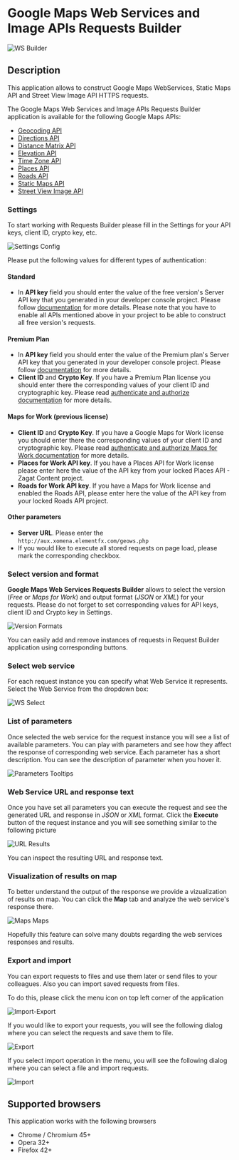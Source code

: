 Google Maps Web Services and Image APIs Requests Builder
==========================================

![WS Builder](/image/docs/geo-ws.png?raw=true "Maps WS Builder")

## Description
This application allows to construct Google Maps WebServices, Static Maps API and Street View Image API HTTPS requests.

The Google Maps Web Services and Image APIs Requests Builder application is available for the following Google Maps 
APIs:

 - [Geocoding API]
 - [Directions API]
 - [Distance Matrix API]
 - [Elevation API]
 - [Time Zone API]
 - [Places API]
 - [Roads API]
 - [Static Maps API]
 - [Street View Image API]

### Settings

To start working with Requests Builder please fill in the Settings for your API keys, client ID, crypto key, etc. 

![Settings Config](/image/docs/geo-ws-settings.png?raw=true "Maps WS Builder Settings")

Please put the following values for different types of authentication:

#### Standard 
 - In **API key** field you should enter the value of the free version's Server API key that you generated in your developer console project. Please follow [documentation](https://developers.google.com/maps/documentation/geocoding/get-api-key) for more details. Please note that you have to enable all APIs mentioned above in your project to be able to construct all free version's requests.
 
 #### Premium Plan
 - In **API key** field you should enter the value of the Premium plan's Server API key that you generated in your developer console project. Please follow [documentation](https://developers.google.com/maps/premium/overview#api-key) for more details.
 - **Client ID** and **Crypto Key**. If you have a Premium Plan license you should enter there the corresponding values of your client ID and cryptographic key. Please read [authenticate and authorize documentation](https://developers.google.com/maps/documentation/geocoding/get-api-key#client-id) for more details.
 
 #### Maps for Work (previous license)
 - **Client ID** and **Crypto Key**. If you have a Google Maps for Work license you should enter there the corresponding values of your client ID and cryptographic key. Please read [authenticate and authorize Maps for Work documentation](https://developers.google.com/maps/premium/previous-licenses/webservices/auth) for more details.
 - **Places for Work API key**. If you have a Places API for Work license please enter here the value of the API key from your locked Places API - Zagat Content project.
 - **Roads for Work API key**. If you have a Maps for Work license and enabled the Roads API, please enter here the value of the API key from your locked Roads API project.
 
 #### Other parameters
 - **Server URL**. Please enter the `http://aux.xomena.elementfx.com/geows.php`
 - If you would like to execute all stored requests on page load, please mark the corresponding checkbox.
 
 ### Select version and format
 
 **Google Maps Web Services Requests Builder** allows to select the version (_Free_ or _Maps for Work_) and output format (_JSON_ or _XML_) for your requests. Please do not forget to set corresponding values for API keys, client ID and Crypto key in Settings.
 
 ![Version Formats](/image/docs/geo-ws-version-format.png?raw=true "Maps WS Builder Version and Format")
 
 You can easily add and remove instances of requests in Request Builder application using corresponding buttons.
 
 ### Select web service
 
 For each request instance you can specify what Web Service it represents. Select the Web Service from the dropdown box:
 
 ![WS Select](/image/docs/geo-ws-services.png?raw=true "Maps WS Builder Select Web Service")
 
 ### List of parameters 
 
 Once selected the web service for the request instance you will see a list of available parameters. You can play with parameters and see how they affect the response of corresponding web service. Each parameter has a short description. You can see the description of parameter when you hover it.
 
 ![Parameters Tooltips](/image/docs/geo-ws-params-tooltips.png?raw=true "Maps WS Builder Parameters and Tooltips")
 
 ### Web Service URL and response text
 
 Once you have set all parameters you can execute the request and see the generated URL and response in _JSON_ or _XML_ format. Click the **Execute** button of the request instance and you will see something similar to the following picture
 
 ![URL Results](/image/docs/geo-ws-results.png?raw=true "Maps WS Builder URL and Results")
 
 You can inspect the resulting URL and response text.
 
 ### Visualization of results on map
 
 To better understand the output of the response we provide a vizualization of results on map. You can click the **Map** tab and analyze the web service's response there. 
 
 ![Maps Maps](/image/docs/geo-ws-maps.png?raw=true "Maps WS Builder Maps")
 
 Hopefully this feature can solve many doubts regarding the web services responses and results. 
 
 ### Export and import
 
 You can export requests to files and use them later or send files to your colleagues. Also you can import saved requests from files.
 
 To do this, please click the menu icon on top left corner of the application
 
 ![Import-Export](/image/docs/geo-ws-import-export.png?raw=true "Maps WS Builder Import-Export")
 
 If you would like to export your requests, you will see the following dialog where you can select the requests and save them to file.
 
 ![Export](/image/docs/geo-ws-export.png?raw=true "Maps WS Builder Export")
 
 If you select import operation in the menu, you will see the following dialog where you can select a file and import requests.
 
 ![Import](/image/docs/geo-ws-import.png?raw=true "Maps WS Builder Import")

## Supported browsers

This application works with the following browsers

- Chrome / Chromium 45+
- Opera 32+
- Firefox 42+

 
[Geocoding API]: https://developers.google.com/maps/documentation/geocoding 
[Directions API]: https://developers.google.com/maps/documentation/directions
[Distance Matrix API]: https://developers.google.com/maps/documentation/distancematrix
[Elevation API]: https://developers.google.com/maps/documentation/elevation
[Time Zone API]: https://developers.google.com/maps/documentation/timezone
[Places API]: https://developers.google.com/places/documentation/index
[Roads API]: https://developers.google.com/maps/documentation/roads
[Static Maps API]: https://developers.google.com/maps/documentation/static-maps/intro
[Street View Image API]: https://developers.google.com/maps/documentation/streetview/intro